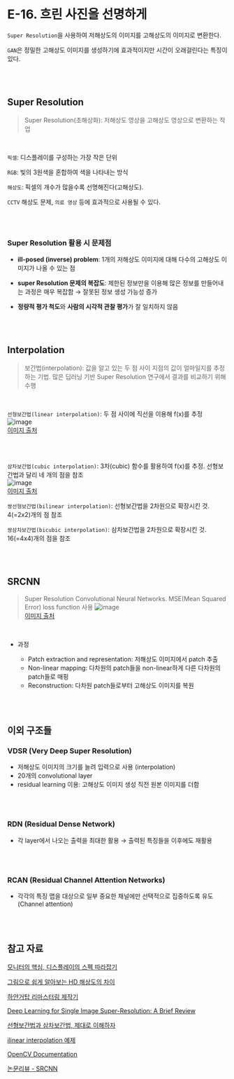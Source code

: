 # E-16. 흐린 사진을 선명하게

`Super Resolution`을 사용하여 저해상도의 이미지를 고해상도의 이미지로 변환한다.  

`GAN`은 정밀한 고해상도 이미지를 생성하기에 효과적이지만 시간이 오래걸린다는 특징이 있다.  

<br><br>

## Super Resolution
> Super Resolution(초해상화): 저해상도 영상을 고해상도 영상으로 변환하는 작업

<br>

`픽셀`: 디스플레이를 구성하는 가장 작은 단위  

`RGB`: 빛의 3원색을 혼합하여 색을 나타내는 방식  

`해상도`: 픽셀의 개수가 많을수록 선명해진다(고해상도).

`CCTV`  해상도 문제, `의료 영상` 등에 효과적으로 사용될 수 있다.  

<br><br>

### Super Resolution 활용 시 문제점

- **ill-posed (inverse) problem**: 1개의 저해상도 이미지에 대해 다수의 고해상도 이미지가 나올 수 있는 점

- **super Resolution 문제의 복잡도**: 제한된 정보만을 이용해 많은 정보를 만들어내는 과정은 매우 복잡함 → 잘못된 정보 생성 가능성 증가

- **정량적 평가 척도**와 **사람의 시각적 관찰 평가**가 잘 일치하지 않음  

<br><br>

## Interpolation
> 보간법(interpolation): 값을 알고 있는 두 점 사이 지점의 값이 얼마일지를 추정하는 기법.
>  많은 딥러닝 기반 Super Resolution 연구에서 결과를 비교하기 위해 수행

<br>

`선형보간법(linear interpolation)`: 두 점 사이에 직선을 이용해 f(x)를 추정  
![image](https://user-images.githubusercontent.com/88660886/142337121-392ea204-aaab-42b6-8302-795f07505209.png)  
    [이미지 출처](https://bskyvision.com/789)

<br><br>

`삼차보간법(cubic interpolation)`: 3차(cubic) 함수를 활용하여 f(x)를 추정. 선형보간법과 달리 네 개의 점을 참조  
![image](https://user-images.githubusercontent.com/88660886/142337324-f25394a0-4e98-4491-b786-59d2c80ec379.png)  
    [이미지 출처](https://bskyvision.com/789)


`쌍선형보간법(bilinear interpolation)`: 선형보간법을 2차원으로 확장시킨 것. 4(=2x2)개의 점 참조   

`쌍삼차보간법(bicubic interpolation)`: 삼차보간법을 2차원으로 확장시킨 것. 16(=4x4)개의 점을 참조   

<br><br>

## SRCNN
> Super Resolution Convolutional Neural Networks.
> MSE(Mean Squared Error) loss function 사용
![image](https://user-images.githubusercontent.com/88660886/142338447-2bf6a5c8-602f-4ff5-9c78-6b79a8292e94.png)  
[이미지 출처](https://deepai.org/publication/deep-learning-for-single-image-super-resolution-a-brief-review)  

<br>

- 과정
  
  - Patch extraction and representation: 저해상도 이미지에서 patch 추출
  - Non-linear mapping: 다차원의 patch들을 non-linear하게 다른 다차원의 patch들로 매핑
  - Reconstruction: 다차원 patch들로부터 고해상도 이미지를 복원

<br><br>

## 이외 구조들

### VDSR (Very Deep Super Resolution)
- 저해상도 이미지의 크기를 늘려 입력으로 사용 (interpolation)
- 20개의 convolutional layer
- residual learning 이용: 고해상도 이미지 생성 직전 원본 이미지를 더함

<br><br>

### RDN (Residual Dense Network)
-  각 layer에서 나오는 출력을 최대한 활용 → 출력된 특징들을 이후에도 재활용

<br><br>

### RCAN (Residual Channel Attention Networks)
- 각각의 특징 맵을 대상으로 일부 중요한 채널에만 선택적으로 집중하도록 유도(Channel attention)

<br><br>

## 참고 자료

[모니터의 핵심, 디스플레이의 스펙 따라잡기](https://news.lgdisplay.com/kr/2014/03/%eb%aa%a8%eb%8b%88%ed%84%b0-%ed%95%b5%ec%8b%ac-%eb%94%94%ec%8a%a4%ed%94%8c%eb%a0%88%ec%9d%b4%ec%9d%98-%ec%8a%a4%ed%8e%99-%eb%94%b0%eb%9d%bc%ec%9e%a1%ea%b8%b0-%ed%95%b4%ec%83%81%eb%8f%84/)

[그림으로 쉽게 알아보는 HD 해상도의 차이](https://news.lgdisplay.com/kr/2014/07/%EA%B7%B8%EB%A6%BC%EC%9C%BC%EB%A1%9C-%EC%89%BD%EA%B2%8C-%EC%95%8C%EC%95%84%EB%B3%B4%EB%8A%94-hd-%ED%95%B4%EC%83%81%EB%8F%84%EC%9D%98-%EC%B0%A8%EC%9D%B4/)

[하얀거탑 리마스터링 제작기](http://tech.kobeta.com/%ED%95%98%EC%96%80%EA%B1%B0%ED%83%91-uhd-%EB%A6%AC%EB%A7%88%EC%8A%A4%ED%84%B0%EB%A7%81-%EC%A0%9C%EC%9E%91%EA%B8%B0/)

[Deep Learning for Single Image Super-Resolution:
A Brief Review](https://arxiv.org/pdf/1808.03344.pdf)

[선형보간법과 삼차보간법, 제대로 이해하자](https://bskyvision.com/789)

[ilinear interpolation 예제](https://blog.naver.com/dic1224/220882679460)

[OpenCV Documentation](https://docs.opencv.org/4.x/da/d54/group__imgproc__transform.html#ga5bb5a1fea74ea38e1a5445ca803ff121)

[논문리뷰 - SRCNN](https://d-tail.tistory.com/6)
